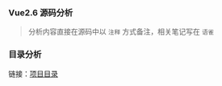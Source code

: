### Vue2.6 源码分析

> 分析内容直接在源码中以 `注释` 方式备注，相关笔记写在 `语雀`

### 目录分析
链接：[项目目录](https://www.yuque.com/u1985615/zczu83/pghqa5#LqWJi)